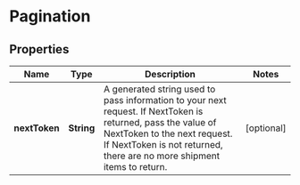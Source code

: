 # Pagination

## Properties
Name | Type | Description | Notes
------------ | ------------- | ------------- | -------------
**nextToken** | **String** | A generated string used to pass information to your next request. If NextToken is returned, pass the value of NextToken to the next request. If NextToken is not returned, there are no more shipment items to return. |  [optional]
